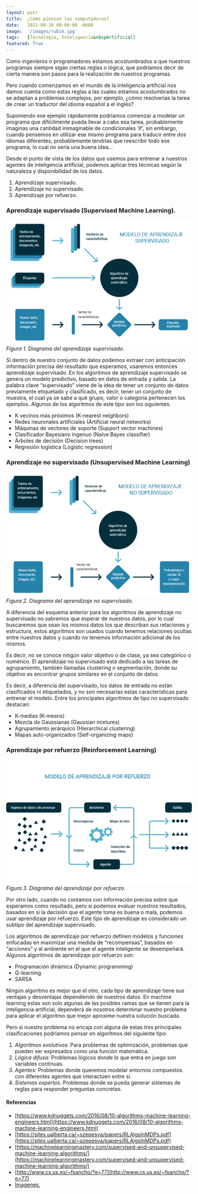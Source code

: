 ```yaml
---
layout: post
title:  ¿Cómo piensan las computadoras?
date:   2021-08-30 00:00:00 -0600
image:  '/images/rubik.jpg'
tags:   [Tecnologia, Inteligencia&nbspArtificial]
featured: True
---
```


Como ingenieros o programadores estamos acostumbrados a que nuestros programas siempre sigan ciertas reglas o lógica, que podríamos decir de cierta manera son pasos para la realización de nuestros programas.

Pero cuando comenzamos en el mundo de la inteligencia artificial nos damos cuenta como estas reglas a las cuales estamos acostumbrados no se adaptan a problemas complejos, por ejemplo, ¿cómo resolverías la tarea de crear un traductor del idioma español a el inglés?

Suponiendo ese ejemplo rápidamente podríamos comenzar a modelar un programa que difícilmente pueda llevar a cabo esa tarea, probablemente imaginas una cantidad inimaginable de condicionales ‘if’, sin embargo, cuando pensemos en utilizar ese mismo programa para traducir entre dos idiomas diferentes, probablemente tendrías que reescribir todo ese programa, lo cual no sería una buena idea…

Desde el punto de vista de los datos que usemos para entrenar a nuestros agentes de inteligencia artificial, podemos aplicar tres técnicas según la naturaleza y disponibilidad de los datos.

1.	Aprendizaje supervisado.
2.	Aprendizaje no supervisado.
3.	Aprendizaje por refuerzo.

### Aprendizaje supervisado (Supervised Machine Learning).

![](/images/diagrama_1.png)
*Figura 1. Diagrama del aprendizaje supervisado.*

Si dentro de nuestro conjunto de datos podemos extraer con anticipación información precisa del resultado que esperamos, usaremos entonces aprendizaje supervisado. En los algoritmos de aprendizaje supervisado se genera un modelo predictivo, basado en datos de entrada y salida. La palabra clave “supervisado” viene de la idea de tener un conjunto de datos previamente etiquetado y clasificado, es decir, tener un conjunto de muestra, el cual ya se sabe a qué grupo, valor o categoría pertenecen los ejemplos. Algunos de los algoritmos de este tipo son los siguientes.

*	K vecinos más próximos (K-nearest neighbors)
*	Redes neuronales artificiales (Artificial neural networks)
*	Máquinas de vectores de soporte (Support vector machines)
*	Clasificador Bayesiano ingenuo (Naïve Bayes classifier)
*	Árboles de decisión (Decision trees)
*	Regresión logística (Logistic regression)

### Aprendizaje no supervisado (Unsupervised Machine Learning)

![](/images/diagrama_2.png)
*Figura 2. Diagrama del aprendizaje no supervisado.*

A diferencia del esquema anterior para los algoritmos de aprendizaje no supervisado no sabremos que esperar de nuestros datos, por lo cual buscaremos que sean los mismos datos los que describan sus relaciones y estructura, estos algoritmos son usados cuando tenemos relaciones ocultas entre nuestros datos y cuando no tenemos información adicional de los mismos. 

Es decir, no se conoce ningún valor objetivo o de clase, ya sea categórico o numérico. El aprendizaje no supervisado está dedicado a las tareas de agrupamiento, también llamadas clustering o segmentación, donde su objetivo es encontrar grupos similares en el conjunto de datos.

Es decir, a diferencia del supervisado, los datos de entrada no están clasificados ni etiquetados, y no son necesarias estas características para entrenar el modelo..Entre los principales algoritmos de tipo no supervisado destacan:

*   K-medias (K-means)
*   Mezcla de Gaussianas (Gaussian mixtures)
*   Agrupamiento jerárquico (Hierarchical clustering)
*   Mapas auto-organizados (Self-organizing maps)


### Aprendizaje por refuerzo (Reinforcement Learning)

![](/images/diagrama_3.png)
*Figura 3. Diagrama del aprendizaje por refuerzo.*

Por otro lado, cuando no contamos con información precisa sobre que esperamos como resultado, pero si podemos evaluar nuestros resultados, basados en si la decisión que el agente toma es buena o mala, podemos usar aprendizaje por refuerzo. Este tipo de aprendizaje es considerado un subtipo del aprendizaje supervisado. 

Los algoritmos de aprendizaje por refuerzo definen modelos y funciones enfocadas en maximizar una medida de “recompensas”, basados en “acciones” y al ambiente en el que el agente inteligente se desempeñará. Algunos algoritmos de aprendizaje por refuerzo son: 

*	Programación dinámica (Dynamic programming)
*	Q-learning
*	SARSA

Ningún algoritmo es mejor que el otro, cada tipo de aprendizaje tiene sus ventajas y desventajas dependiendo de nuestros datos.  En machine learning estas son solo algunas de las posibles ramas que se tienen para la inteligencia artificial, dependerá de nosotros determinar nuestro problema para aplicar el algoritmo que mejor aproxime nuestra solución buscada. 

Pero si nuestro problema no encaja con alguna de estas tres principales clasificaciones podríamos pensar en algoritmos del siguiente tipo:

1.	*Algoritmos evolutivos:* Para problemas de optimización, problemas que pueden ser expresados como una función matemática.
2.	*Lógica difusa:* Problemas lógicos donde lo que entra en juego son variables continuas.
3.	*Agentes:* Problemas donde queremos modelar entornos compuestos con diferentes agentes que interactúen entre sí.
4.	*Sistemas expertos:* Problemas donde se pueda generar sistemas de reglas para responder preguntas concretas.


#### Referencias

*   [https://www.kdnuggets.com/2016/08/10-algorithms-machine-learning-engineers.html](https://www.kdnuggets.com/2016/08/10-algorithms-machine-learning-engineers.html)
*   [https://sites.ualberta.ca/~szepesva/papers/RLAlgsInMDPs.pdf](https://sites.ualberta.ca/~szepesva/papers/RLAlgsInMDPs.pdf)
*   [https://machinelearningmastery.com/supervised-and-unsupervised-machine-learning-algorithms/](https://machinelearningmastery.com/supervised-and-unsupervised-machine-learning-algorithms/)
*   [http://www.cs.us.es/~fsancho/?e=77](http://www.cs.us.es/~fsancho/?e=77)
*   [Imagenes.](https://medium.com/soldai/tipos-de-aprendizaje-autom%C3%A1tico-6413e3c615e2)

